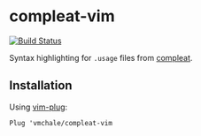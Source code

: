 # compleat-vim

[![Build Status](https://travis-ci.org/vmchale/compleat-vim.svg?branch=master)](https://travis-ci.org/vmchale/compleat-vim)

Syntax highlighting for `.usage` files from
[compleat](https://github.com/mbrubeck/compleat).

## Installation

Using [vim-plug](https://github.com/junegunn/vim-plug):

```vim
Plug 'vmchale/compleat-vim
```
